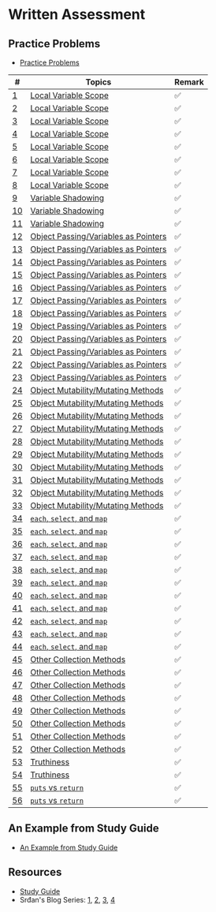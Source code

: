 # Written Assessment

## Practice Problems

- [Practice Problems](https://docs.google.com/document/d/16XteFXEm3lFbcavrXDZs45rNEc1iBxSYC8e4pLhT0Rw/edit#)

| # | Topics | Remark |
| --- | --- | --- |
| [1](https://github.com/tsangsiu/RB109/blob/main/Part_1/Practice_Problems/practice_problems.md#1) | [Local Variable Scope](https://github.com/tsangsiu/RB109/blob/main/Part_1/Practice_Problems/practice_problems.md#local-variable-scope) | :white_check_mark:
| [2](https://github.com/tsangsiu/RB109/blob/main/Part_1/Practice_Problems/practice_problems.md#2) | [Local Variable Scope](https://github.com/tsangsiu/RB109/blob/main/Part_1/Practice_Problems/practice_problems.md#local-variable-scope) | :white_check_mark:
| [3](https://github.com/tsangsiu/RB109/blob/main/Part_1/Practice_Problems/practice_problems.md#3) | [Local Variable Scope](https://github.com/tsangsiu/RB109/blob/main/Part_1/Practice_Problems/practice_problems.md#local-variable-scope) | :white_check_mark:
| [4](https://github.com/tsangsiu/RB109/blob/main/Part_1/Practice_Problems/practice_problems.md#4) | [Local Variable Scope](https://github.com/tsangsiu/RB109/blob/main/Part_1/Practice_Problems/practice_problems.md#local-variable-scope) | :white_check_mark:
| [5](https://github.com/tsangsiu/RB109/blob/main/Part_1/Practice_Problems/practice_problems.md#5) | [Local Variable Scope](https://github.com/tsangsiu/RB109/blob/main/Part_1/Practice_Problems/practice_problems.md#local-variable-scope) | :white_check_mark:
| [6](https://github.com/tsangsiu/RB109/blob/main/Part_1/Practice_Problems/practice_problems.md#6) | [Local Variable Scope](https://github.com/tsangsiu/RB109/blob/main/Part_1/Practice_Problems/practice_problems.md#local-variable-scope) | :white_check_mark:
| [7](https://github.com/tsangsiu/RB109/blob/main/Part_1/Practice_Problems/practice_problems.md#7) | [Local Variable Scope](https://github.com/tsangsiu/RB109/blob/main/Part_1/Practice_Problems/practice_problems.md#local-variable-scope) | :white_check_mark:
| [8](https://github.com/tsangsiu/RB109/blob/main/Part_1/Practice_Problems/practice_problems.md#8) | [Local Variable Scope](https://github.com/tsangsiu/RB109/blob/main/Part_1/Practice_Problems/practice_problems.md#local-variable-scope) | :white_check_mark:
| [9](https://github.com/tsangsiu/RB109/blob/main/Part_1/Practice_Problems/practice_problems.md#9) | [Variable Shadowing](https://github.com/tsangsiu/RB109/blob/main/Part_1/Practice_Problems/practice_problems.md#variable-shadowing) | :white_check_mark:
| [10](https://github.com/tsangsiu/RB109/blob/main/Part_1/Practice_Problems/practice_problems.md#10) | [Variable Shadowing](https://github.com/tsangsiu/RB109/blob/main/Part_1/Practice_Problems/practice_problems.md#variable-shadowing) | :white_check_mark:
| [11](https://github.com/tsangsiu/RB109/blob/main/Part_1/Practice_Problems/practice_problems.md#11) | [Variable Shadowing](https://github.com/tsangsiu/RB109/blob/main/Part_1/Practice_Problems/practice_problems.md#variable-shadowing) | :white_check_mark:
| [12](https://github.com/tsangsiu/RB109/blob/main/Part_1/Practice_Problems/practice_problems.md#12) | [Object Passing/Variables as Pointers](https://github.com/tsangsiu/RB109/blob/main/Part_1/Practice_Problems/practice_problems.md#object-passingvariables-as-pointers) | :white_check_mark:
| [13](https://github.com/tsangsiu/RB109/blob/main/Part_1/Practice_Problems/practice_problems.md#13) | [Object Passing/Variables as Pointers](https://github.com/tsangsiu/RB109/blob/main/Part_1/Practice_Problems/practice_problems.md#object-passingvariables-as-pointers) | :white_check_mark:
| [14](https://github.com/tsangsiu/RB109/blob/main/Part_1/Practice_Problems/practice_problems.md#14) | [Object Passing/Variables as Pointers](https://github.com/tsangsiu/RB109/blob/main/Part_1/Practice_Problems/practice_problems.md#object-passingvariables-as-pointers) | :white_check_mark:
| [15](https://github.com/tsangsiu/RB109/blob/main/Part_1/Practice_Problems/practice_problems.md#15) | [Object Passing/Variables as Pointers](https://github.com/tsangsiu/RB109/blob/main/Part_1/Practice_Problems/practice_problems.md#object-passingvariables-as-pointers) | :white_check_mark:
| [16](https://github.com/tsangsiu/RB109/blob/main/Part_1/Practice_Problems/practice_problems.md#16) | [Object Passing/Variables as Pointers](https://github.com/tsangsiu/RB109/blob/main/Part_1/Practice_Problems/practice_problems.md#object-passingvariables-as-pointers) | :white_check_mark:
| [17](https://github.com/tsangsiu/RB109/blob/main/Part_1/Practice_Problems/practice_problems.md#17) | [Object Passing/Variables as Pointers](https://github.com/tsangsiu/RB109/blob/main/Part_1/Practice_Problems/practice_problems.md#object-passingvariables-as-pointers) | :white_check_mark:
| [18](https://github.com/tsangsiu/RB109/blob/main/Part_1/Practice_Problems/practice_problems.md#18) | [Object Passing/Variables as Pointers](https://github.com/tsangsiu/RB109/blob/main/Part_1/Practice_Problems/practice_problems.md#object-passingvariables-as-pointers) | :white_check_mark:
| [19](https://github.com/tsangsiu/RB109/blob/main/Part_1/Practice_Problems/practice_problems.md#19) | [Object Passing/Variables as Pointers](https://github.com/tsangsiu/RB109/blob/main/Part_1/Practice_Problems/practice_problems.md#object-passingvariables-as-pointers) | :white_check_mark:
| [20](https://github.com/tsangsiu/RB109/blob/main/Part_1/Practice_Problems/practice_problems.md#20) | [Object Passing/Variables as Pointers](https://github.com/tsangsiu/RB109/blob/main/Part_1/Practice_Problems/practice_problems.md#object-passingvariables-as-pointers) | :white_check_mark:
| [21](https://github.com/tsangsiu/RB109/blob/main/Part_1/Practice_Problems/practice_problems.md#21) | [Object Passing/Variables as Pointers](https://github.com/tsangsiu/RB109/blob/main/Part_1/Practice_Problems/practice_problems.md#object-passingvariables-as-pointers) | :white_check_mark:
| [22](https://github.com/tsangsiu/RB109/blob/main/Part_1/Practice_Problems/practice_problems.md#22) | [Object Passing/Variables as Pointers](https://github.com/tsangsiu/RB109/blob/main/Part_1/Practice_Problems/practice_problems.md#object-passingvariables-as-pointers) | :white_check_mark:
| [23](https://github.com/tsangsiu/RB109/blob/main/Part_1/Practice_Problems/practice_problems.md#23) | [Object Passing/Variables as Pointers](https://github.com/tsangsiu/RB109/blob/main/Part_1/Practice_Problems/practice_problems.md#object-passingvariables-as-pointers) | :white_check_mark:
| [24](https://github.com/tsangsiu/RB109/blob/main/Part_1/Practice_Problems/practice_problems.md#24) | [Object Mutability/Mutating Methods](https://github.com/tsangsiu/RB109/blob/main/Part_1/Practice_Problems/practice_problems.md#object-mutabilitymutating-methods) | :white_check_mark:
| [25](https://github.com/tsangsiu/RB109/blob/main/Part_1/Practice_Problems/practice_problems.md#25) | [Object Mutability/Mutating Methods](https://github.com/tsangsiu/RB109/blob/main/Part_1/Practice_Problems/practice_problems.md#object-mutabilitymutating-methods) | :white_check_mark:
| [26](https://github.com/tsangsiu/RB109/blob/main/Part_1/Practice_Problems/practice_problems.md#26) | [Object Mutability/Mutating Methods](https://github.com/tsangsiu/RB109/blob/main/Part_1/Practice_Problems/practice_problems.md#object-mutabilitymutating-methods) | :white_check_mark:
| [27](https://github.com/tsangsiu/RB109/blob/main/Part_1/Practice_Problems/practice_problems.md#27) | [Object Mutability/Mutating Methods](https://github.com/tsangsiu/RB109/blob/main/Part_1/Practice_Problems/practice_problems.md#object-mutabilitymutating-methods) | :white_check_mark:
| [28](https://github.com/tsangsiu/RB109/blob/main/Part_1/Practice_Problems/practice_problems.md#28) | [Object Mutability/Mutating Methods](https://github.com/tsangsiu/RB109/blob/main/Part_1/Practice_Problems/practice_problems.md#object-mutabilitymutating-methods) | :white_check_mark:
| [29](https://github.com/tsangsiu/RB109/blob/main/Part_1/Practice_Problems/practice_problems.md#29) | [Object Mutability/Mutating Methods](https://github.com/tsangsiu/RB109/blob/main/Part_1/Practice_Problems/practice_problems.md#object-mutabilitymutating-methods) | :white_check_mark:
| [30](https://github.com/tsangsiu/RB109/blob/main/Part_1/Practice_Problems/practice_problems.md#30) | [Object Mutability/Mutating Methods](https://github.com/tsangsiu/RB109/blob/main/Part_1/Practice_Problems/practice_problems.md#object-mutabilitymutating-methods) | :white_check_mark:
| [31](https://github.com/tsangsiu/RB109/blob/main/Part_1/Practice_Problems/practice_problems.md#31) | [Object Mutability/Mutating Methods](https://github.com/tsangsiu/RB109/blob/main/Part_1/Practice_Problems/practice_problems.md#object-mutabilitymutating-methods) | :white_check_mark:
| [32](https://github.com/tsangsiu/RB109/blob/main/Part_1/Practice_Problems/practice_problems.md#32) | [Object Mutability/Mutating Methods](https://github.com/tsangsiu/RB109/blob/main/Part_1/Practice_Problems/practice_problems.md#object-mutabilitymutating-methods) | :white_check_mark:
| [33](https://github.com/tsangsiu/RB109/blob/main/Part_1/Practice_Problems/practice_problems.md#33) | [Object Mutability/Mutating Methods](https://github.com/tsangsiu/RB109/blob/main/Part_1/Practice_Problems/practice_problems.md#object-mutabilitymutating-methods) | :white_check_mark:
| [34](https://github.com/tsangsiu/RB109/blob/main/Part_1/Practice_Problems/practice_problems.md#34) | [`each`, `select`, and `map`](https://github.com/tsangsiu/RB109/blob/main/Part_1/Practice_Problems/practice_problems.md#each-select-and-map) | :white_check_mark:
| [35](https://github.com/tsangsiu/RB109/blob/main/Part_1/Practice_Problems/practice_problems.md#35) | [`each`, `select`, and `map`](https://github.com/tsangsiu/RB109/blob/main/Part_1/Practice_Problems/practice_problems.md#each-select-and-map) | :white_check_mark:
| [36](https://github.com/tsangsiu/RB109/blob/main/Part_1/Practice_Problems/practice_problems.md#36) | [`each`, `select`, and `map`](https://github.com/tsangsiu/RB109/blob/main/Part_1/Practice_Problems/practice_problems.md#each-select-and-map) | :white_check_mark:
| [37](https://github.com/tsangsiu/RB109/blob/main/Part_1/Practice_Problems/practice_problems.md#37) | [`each`, `select`, and `map`](https://github.com/tsangsiu/RB109/blob/main/Part_1/Practice_Problems/practice_problems.md#each-select-and-map) | :white_check_mark:
| [38](https://github.com/tsangsiu/RB109/blob/main/Part_1/Practice_Problems/practice_problems.md#38) | [`each`, `select`, and `map`](https://github.com/tsangsiu/RB109/blob/main/Part_1/Practice_Problems/practice_problems.md#each-select-and-map) | :white_check_mark:
| [39](https://github.com/tsangsiu/RB109/blob/main/Part_1/Practice_Problems/practice_problems.md#39) | [`each`, `select`, and `map`](https://github.com/tsangsiu/RB109/blob/main/Part_1/Practice_Problems/practice_problems.md#each-select-and-map) | :white_check_mark:
| [40](https://github.com/tsangsiu/RB109/blob/main/Part_1/Practice_Problems/practice_problems.md#40) | [`each`, `select`, and `map`](https://github.com/tsangsiu/RB109/blob/main/Part_1/Practice_Problems/practice_problems.md#each-select-and-map) | :white_check_mark:
| [41](https://github.com/tsangsiu/RB109/blob/main/Part_1/Practice_Problems/practice_problems.md#41) | [`each`, `select`, and `map`](https://github.com/tsangsiu/RB109/blob/main/Part_1/Practice_Problems/practice_problems.md#each-select-and-map) | :white_check_mark:
| [42](https://github.com/tsangsiu/RB109/blob/main/Part_1/Practice_Problems/practice_problems.md#42) | [`each`, `select`, and `map`](https://github.com/tsangsiu/RB109/blob/main/Part_1/Practice_Problems/practice_problems.md#each-select-and-map) | :white_check_mark:
| [43](https://github.com/tsangsiu/RB109/blob/main/Part_1/Practice_Problems/practice_problems.md#43) | [`each`, `select`, and `map`](https://github.com/tsangsiu/RB109/blob/main/Part_1/Practice_Problems/practice_problems.md#each-select-and-map) | :white_check_mark:
| [44](https://github.com/tsangsiu/RB109/blob/main/Part_1/Practice_Problems/practice_problems.md#44) | [`each`, `select`, and `map`](https://github.com/tsangsiu/RB109/blob/main/Part_1/Practice_Problems/practice_problems.md#each-select-and-map) | :white_check_mark:
| [45](https://github.com/tsangsiu/RB109/blob/main/Part_1/Practice_Problems/practice_problems.md#45) | [Other Collection Methods](https://github.com/tsangsiu/RB109/blob/main/Part_1/Practice_Problems/practice_problems.md#other-collection-methods) | :white_check_mark:
| [46](https://github.com/tsangsiu/RB109/blob/main/Part_1/Practice_Problems/practice_problems.md#46) | [Other Collection Methods](https://github.com/tsangsiu/RB109/blob/main/Part_1/Practice_Problems/practice_problems.md#other-collection-methods) | :white_check_mark:
| [47](https://github.com/tsangsiu/RB109/blob/main/Part_1/Practice_Problems/practice_problems.md#47) | [Other Collection Methods](https://github.com/tsangsiu/RB109/blob/main/Part_1/Practice_Problems/practice_problems.md#other-collection-methods) | :white_check_mark:
| [48](https://github.com/tsangsiu/RB109/blob/main/Part_1/Practice_Problems/practice_problems.md#48) | [Other Collection Methods](https://github.com/tsangsiu/RB109/blob/main/Part_1/Practice_Problems/practice_problems.md#other-collection-methods) | :white_check_mark:
| [49](https://github.com/tsangsiu/RB109/blob/main/Part_1/Practice_Problems/practice_problems.md#49) | [Other Collection Methods](https://github.com/tsangsiu/RB109/blob/main/Part_1/Practice_Problems/practice_problems.md#other-collection-methods) | :white_check_mark:
| [50](https://github.com/tsangsiu/RB109/blob/main/Part_1/Practice_Problems/practice_problems.md#50) | [Other Collection Methods](https://github.com/tsangsiu/RB109/blob/main/Part_1/Practice_Problems/practice_problems.md#other-collection-methods) | :white_check_mark:
| [51](https://github.com/tsangsiu/RB109/blob/main/Part_1/Practice_Problems/practice_problems.md#51) | [Other Collection Methods](https://github.com/tsangsiu/RB109/blob/main/Part_1/Practice_Problems/practice_problems.md#other-collection-methods) | :white_check_mark:
| [52](https://github.com/tsangsiu/RB109/blob/main/Part_1/Practice_Problems/practice_problems.md#52) | [Other Collection Methods](https://github.com/tsangsiu/RB109/blob/main/Part_1/Practice_Problems/practice_problems.md#other-collection-methods) | :white_check_mark:
| [53](https://github.com/tsangsiu/RB109/blob/main/Part_1/Practice_Problems/practice_problems.md#53) | [Truthiness](https://github.com/tsangsiu/RB109/blob/main/Part_1/Practice_Problems/practice_problems.md#truthiness) | :white_check_mark:
| [54](https://github.com/tsangsiu/RB109/blob/main/Part_1/Practice_Problems/practice_problems.md#54) | [Truthiness](https://github.com/tsangsiu/RB109/blob/main/Part_1/Practice_Problems/practice_problems.md#truthiness) | :white_check_mark:
| [55](https://github.com/tsangsiu/RB109/blob/main/Part_1/Practice_Problems/practice_problems.md#55) | [`puts` vs `return`](https://github.com/tsangsiu/RB109/blob/main/Part_1/Practice_Problems/practice_problems.md#puts-vs-return) | :white_check_mark:
| [56](https://github.com/tsangsiu/RB109/blob/main/Part_1/Practice_Problems/practice_problems.md#56) | [`puts` vs `return`](https://github.com/tsangsiu/RB109/blob/main/Part_1/Practice_Problems/practice_problems.md#puts-vs-return) | :white_check_mark:

## An Example from Study Guide

- [An Example from Study Guide](https://github.com/tsangsiu/RB109/blob/main/Part_1/example_study_guide.md)

## Resources

- [Study Guide](https://launchschool.com/lessons/3ce27abc/assignments/cd8e4629)
- Srđan's Blog Series: [1](https://medium.com/how-i-started-learning-coding-from-scratch/advices-for-109-written-assessment-part-1-6f7fa821cf84), [2](https://medium.com/how-i-started-learning-coding-from-scratch/advice-for-109-written-assessment-part-2-594060594f6e), [3](https://medium.com/how-i-started-learning-coding-from-scratch/advice-for-109-written-assessment-part-3-d39dceb06c0c), [4](https://medium.com/how-i-started-learning-coding-from-scratch/advice-for-109-written-assessment-part-4-e205174ece7b)
